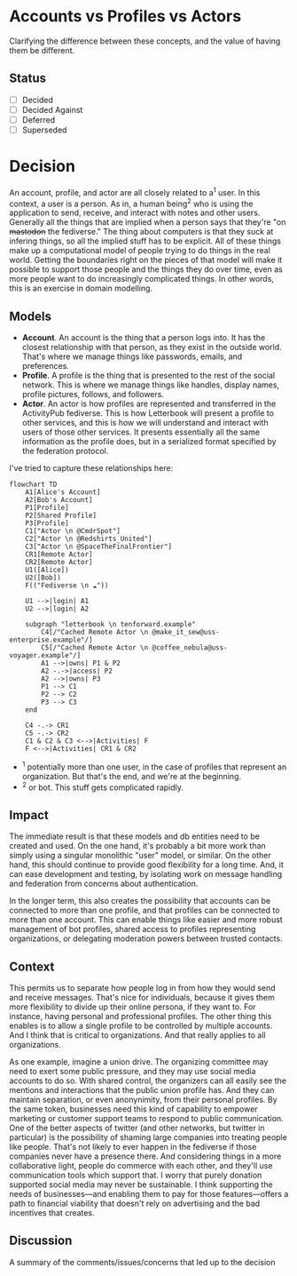 # Accounts vs Profiles vs Actors

Clarifying the difference between these concepts, and the value of having them be different.

## Status

- [ ] Decided
- [ ] Decided Against
- [ ] Deferred
- [ ] Superseded

# Decision

An account, profile, and actor are all closely related to a<sup>1</sup> user. In this context, a user is a person. As in, a human being<sup>2</sup> who is using the application to send, receive, and interact with notes and other users. Generally all the things that are implied when a person says that they're "on ~~mastodon~~ the fediverse." The thing about computers is that they suck at infering things, so all the implied stuff has to be explicit. All of these things make up a computational model of people trying to do things in the real world. Getting the boundaries right on the pieces of that model will make it possible to support those people and the things they do over time, even as more people want to do increasingly complicated things. In other words, this is an exercise in domain modelling.

## Models

* **Account**. An account is the thing that a person logs into. It has the closest relationship with that person, as they exist in the outside world. That's where we manage things like passwords, emails, and preferences.
* **Profile**. A profile is the thing that is presented to the rest of the social network. This is where we manage things like handles, display names, profile pictures, follows, and followers.
* **Actor**. An actor is how profiles are represented and transferred in the ActivityPub fediverse. This is how Letterbook will present a profile to other services, and this is how we will understand and interact with users of those other services. It presents essentially all the same information as the profile does, but in a serialized format specified by the federation protocol.

I've tried to capture these relationships here:
```mermaid
flowchart TD
    A1[Alice's Account]
    A2[Bob's Account]
    P1[Profile]
    P2[Shared Profile]
    P3[Profile]
    C1["Actor \n @CmdrSpot"]
    C2["Actor \n @Redshirts_United"]
    C3["Actor \n @SpaceTheFinalFrontier"]
    CR1[Remote Actor]
    CR2[Remote Actor]
    U1([Alice])
    U2([Bob])
    F(("Fediverse \n ☁️"))

    U1 -->|login| A1
    U2 -->|login| A2

    subgraph "letterbook \n tenforward.example"
        C4[/"Cached Remote Actor \n @make_it_sew@uss-enterprise.example"/]
        C5[/"Cached Remote Actor \n @coffee_nebula@uss-voyager.example"/]
        A1 -->|owns| P1 & P2
        A2 -.->|access| P2
        A2 -->|owns| P3
        P1 --> C1
        P2 --> C2
        P3 --> C3    
    end

    C4 -.-> CR1
    C5 -.-> CR2
    C1 & C2 & C3 <-->|Activities| F
    F <-->|Activities| CR1 & CR2
```

* <sup>1</sup> potentially more than one user, in the case of profiles that represent an organization. But that's the end, and we're at the beginning.
* <sup>2</sup> or bot. This stuff gets complicated rapidly.

## Impact

The immediate result is that these models and db entities need to be created and used. On the one hand, it's probably a bit more work than simply using a singular monolithic "user" model, or similar. On the other hand, this should continue to provide good flexibility for a long time. And, it can ease development and testing, by isolating work on message handling and federation from concerns about authentication.

In the longer term, this also creates the possibility that accounts can be connected to more than one profile, and that profiles can be connected to more than one account. This can enable things like easier and more robust management of bot profiles, shared access to profiles representing organizations, or delegating moderation powers between trusted contacts.

## Context

This permits us to separate how people log in from how they would send and receive messages. That's nice for individuals, because it gives them more flexibility to divide up their online persona, if they want to. For instance, having personal and professional profiles. The other thing this enables is to allow a single profile to be controlled by multiple accounts. And I think that is critical to organizations. And that really applies to all organizations.

As one example, imagine a union drive. The organizing committee may need to exert some public pressure, and they may use social media accounts to do so. With shared control, the organizers can all easily see the mentions and interactions that the public union profile has. And they can maintain separation, or even anonynimity, from their personal profiles. By the same token, businesses need this kind of capability to empower marketing or customer support teams to respond to public communication. One of the better aspects of twitter (and other networks, but twitter in particular) is the possibility of shaming large companies into treating people like people. That's not likely to ever happen in the fediverse if those companies never have a presence there. And considering things in a more collaborative light, people do commerce with each other, and they'll use communication tools which support that. I worry that purely donation supported social media may never be sustainable. I think supporting the needs of businesses—and enabling them to pay for those features—offers a path to financial viability that doesn't rely on advertising and the bad incentives that creates.

## Discussion

A summary of the comments/issues/concerns that led up to the decision
